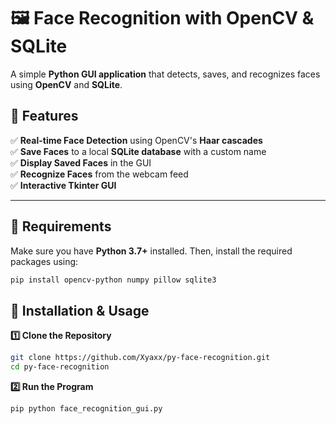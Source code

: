 # 🖼 Face Recognition with OpenCV & SQLite

A simple **Python GUI application** that detects, saves, and recognizes faces using **OpenCV** and **SQLite**.

## 🚀 Features
✅ **Real-time Face Detection** using OpenCV's **Haar cascades**  
✅ **Save Faces** to a local **SQLite database** with a custom name  
✅ **Display Saved Faces** in the GUI  
✅ **Recognize Faces** from the webcam feed  
✅ **Interactive Tkinter GUI**  

---

## 📌 Requirements
Make sure you have **Python 3.7+** installed. Then, install the required packages using:

```sh
pip install opencv-python numpy pillow sqlite3
```

## 📂 Installation & Usage
**1️⃣ Clone the Repository**

```sh
git clone https://github.com/Xyaxx/py-face-recognition.git
cd py-face-recognition
```

**2️⃣ Run the Program**

```sh
pip python face_recognition_gui.py
```
